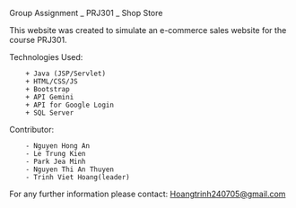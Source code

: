 Group Assignment _ PRJ301 _ Shop Store

This website was created to simulate an e-commerce sales website for the course PRJ301.

Technologies Used:

        + Java (JSP/Servlet)
        + HTML/CSS/JS 
        + Bootstrap
        + API Gemini
        + API for Google Login
        + SQL Server
        
Contributor:

        - Nguyen Hong An
        - Le Trung Kien
        - Park Jea Minh
        - Nguyen Thi An Thuyen
        - Trinh Viet Hoang(leader)
        
For any further information please contact: Hoangtrinh240705@gmail.com
        

